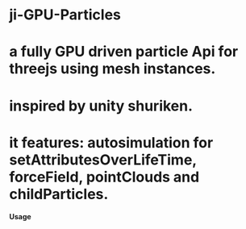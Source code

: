# ji-GPU-Particles
# a fully GPU driven particle Api for threejs using mesh instances.
# inspired by unity shuriken.
# it features: autosimulation for setAttributesOverLifeTime, forceField, pointClouds and childParticles.


**Usage**

